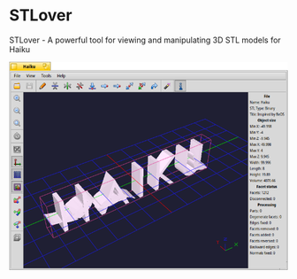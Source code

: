 # STLover
STLover - A powerful tool for viewing and manipulating 3D STL models for Haiku

![MainWindow](/screenshots/mainwindow.png)
